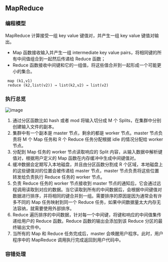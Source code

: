 ## MapReduce

### 编程模型
MapReduce 计算接受一组 key value 键值对，并产生一组 key value 键值对输出。
* Map 函数接收输入并产生一组 intermediate key value pairs，将相同键的所有中间值组合到一起然后传递给 Reduce 函数；
* Reduce 函数接收中间键和它的一组值，将这些值合并到一起形成一个可能更小的集合。
```
 map (k1,v1)
 reduce (k2,list(v2)) → list(k2,v2) → list(v2)
```

### 执行总览
![image](https://github.com/yucorn/mit-6.824/assets/54345716/e2a14a23-b77a-4cf8-89c5-1cfd30a98072)

1. 通过分区函数比如 hash 或者 mod 将输入切分成 M 个 Splits，在集群中分别创建输入文件的副本。
2. 集群中有一个副本是 master 节点，剩余的都是 worker 节点。master 节点负责将 M 个 Map 任务和 R 个 Reduce 任务分配根据 idle 的情况分配给 worker 节点。
3. 分配到  Map 任务的 worker 节点读取响应的 Split 内容，从输入数据中解析键值对，根据用户定义的 Map 函数在内存缓冲中生成中间键值对。
4. 缓冲数据会定期写入本地磁盘，并且由分区函数分割成 R 个区域，本地磁盘上的这些键值对的位置会被传递给 master 节点，master 节点负责将这些位置转发给负责执行 Reduce 任务的 worker 节点。
5. 负责 Reduce 任务的 worker 节点接收到 master 节点的通知后，它会通过远程调用读取到对应的数据。当它读取到所有的中间数据后，会根据中间键值对数据进行排序，并将相同的键合并到一组。需要排序的原因是因为通常会有许多不同的 Map 任务映射到同一个 Reduce 任务，如果中间数据量太大内存无法容纳，就需要使用外部排序。
6. Reduce 遍历排序的中间数据，针对每一个中间键，将键和响应的中间值集传递给用户的 Reduce 函数。Reduce 函数的输出会添加到该 Reduce 分区的最终输出文件中。
7. 当所有的 Map 和 Reduce 任务完成后，master 会唤醒用户程序。此时，用户程序中的 MapReduce 调用执行完成返回到用户代码中。

### 容错处理
